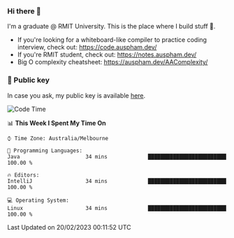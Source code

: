 ### Hi there 👋

I'm a graduate @ RMIT University. This is the place where I build stuff 👀. 

- If you're looking for a whiteboard-like compiler to practice coding interview, check out: https://code.auspham.dev/
- If you're RMIT student, check out: https://notes.auspham.dev/
- Big O complexity cheatsheet: https://auspham.dev/AAComplexity/

### 🔑 Public key

In case you ask, my public key is available [here](https://public.auspham.dev/).

<!--START_SECTION:waka-->
![Code Time](http://img.shields.io/badge/Code%20Time-946%20hrs%2055%20mins-blue)

📊 **This Week I Spent My Time On** 

```text
⌚︎ Time Zone: Australia/Melbourne

💬 Programming Languages: 
Java                     34 mins             █████████████████████████   100.00 % 

🔥 Editors: 
IntelliJ                 34 mins             █████████████████████████   100.00 % 

💻 Operating System: 
Linux                    34 mins             █████████████████████████   100.00 % 

```


 Last Updated on 20/02/2023 00:11:52 UTC
<!--END_SECTION:waka-->

<!--
**rockmanvnx6/rockmanvnx6** is a ✨ _special_ ✨ repository because its `README.md` (this file) appears on your GitHub profile.

Here are some ideas to get you started:

- 🔭 I’m currently working on ...
- 🌱 I’m currently learning ...
- 👯 I’m looking to collaborate on ...
- 🤔 I’m looking for help with ...
- 💬 Ask me about ...
- 📫 How to reach me: ...
- 😄 Pronouns: ...
- ⚡ Fun fact: ...
-->
